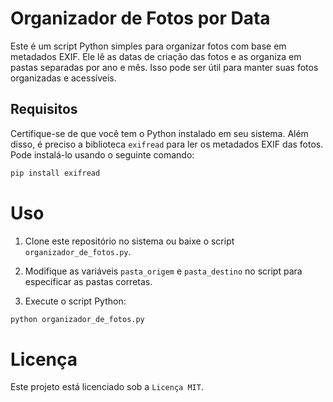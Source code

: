 # Organizador de Fotos por Data

Este é um script Python simples para organizar fotos com base em metadados EXIF. Ele lê as datas de criação das fotos e as organiza em pastas separadas por ano e mês. Isso pode ser útil para manter suas fotos organizadas e acessíveis.

## Requisitos

Certifique-se de que você tem o Python instalado em seu sistema. Além disso, é preciso a biblioteca `exifread` para ler os metadados EXIF das fotos.  Pode instalá-lo usando o seguinte comando:

```bash
pip install exifread
````

# Uso

1. Clone este repositório no sistema ou baixe o script `organizador_de_fotos.py`.

2. Modifique as variáveis `pasta_origem` e `pasta_destino` no script para especificar as pastas corretas.

3. Execute o script Python:

```bash
python organizador_de_fotos.py
````

# Licença

Este projeto está licenciado sob a `Licença MIT`.
